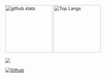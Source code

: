 <img alt="github stats" height="150px" src="https://github-readme-stats.vercel.app/api?username=zakkiiy&count_private=true&show_icons=true&show_icons=true&theme=tokyonight" /> <img alt="Top Langs" height="150px" src="https://github-readme-stats.vercel.app/api/top-langs/?username=zakkiiy&layout=compact&count_private=true&show_icons=true&theme=tokyonight" />

![](https://github-profile-summary-cards.vercel.app/api/cards/profile-details?username=zakkiiy&theme=2077)
<!-- [![trophy](https://github-profile-trophy.vercel.app/?username=zakkiiy&theme=onedark)](https://github-profile-trophy.vercel.app/?username=ryo-ma&theme=tokyonight) -->

[![Github](https://img.shields.io/badge/--FFFFFF?style=social&logo=github&label=Follow%20zakkiiy)](https://github.com/zakkiiy)

